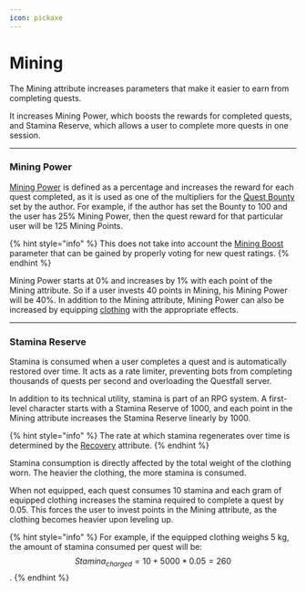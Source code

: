 ```yaml
---
icon: pickaxe
---
```


# Mining

The Mining attribute increases parameters that make it easier to earn from completing quests.

It increases Mining Power, which boosts the rewards for completed quests, and Stamina Reserve, which allows a user to complete more quests in one session.

***

### Mining Power

[Mining Power](../#mining-power) is defined as a percentage and increases the reward for each quest completed, as it is used as one of the multipliers for the [Quest Bounty](../../creation/quest-bounty.md) set by the author. For example, if the author has set the Bounty to 100 and the user has 25% Mining Power, then the quest reward for that particular user will be 125 Mining Points.

{% hint style="info" %}
This does not take into account the [Mining Boost](../#mining-boost) parameter that can be gained by properly voting for new quest ratings.
{% endhint %}

Mining Power starts at 0% and increases by 1% with each point of the Mining attribute. So if a user invests 40 points in Mining, his Mining Power will be 40%. In addition to the Mining attribute, Mining Power can also be increased by equipping [clothing](../rpg-items/items.md) with the appropriate effects.

***

### Stamina Reserve

Stamina is consumed when a user completes a quest and is automatically restored over time. It acts as a rate limiter, preventing bots from completing thousands of quests per second and overloading the Questfall server.

In addition to its technical utility, stamina is part of an RPG system. A first-level character starts with a Stamina Reserve of 1000, and each point in the Mining attribute increases the Stamina Reserve linearly by 1000.

{% hint style="info" %}
The rate at which stamina regenerates over time is determined by the [Recovery](recovery.md) attribute.
{% endhint %}

Stamina consumption is directly affected by the total weight of the clothing worn. The heavier the clothing, the more stamina is consumed.&#x20;

When not equipped, each quest consumes 10 stamina and each gram of equipped clothing increases the stamina required to complete a quest by 0.05. This forces the user to invest points in the Mining attribute, as the clothing becomes heavier upon leveling up.

{% hint style="info" %}
For example, if the equipped clothing weighs 5 kg, the amount of stamina consumed per quest will be: \
$$Stamina_{charged}=10+5000*0.05=260$$.
{% endhint %}
